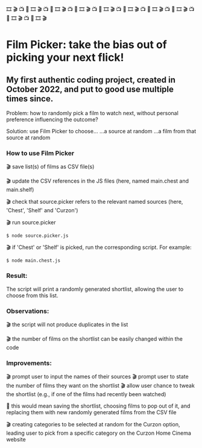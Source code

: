🎞️ 🎬 📺 🎲 🎞️ 🎬 📺 🎲 🎞️ 🎬 📺 🎲 🎞️ 🎬 📺 🎲 🎞️ 🎬 📺 🎲 🎞️ 🎬 📺 🎲 🎞️ 🎬 📺 🎲 🎞️ 🎬 📺 🎲 🎞️ 🎬 📺 🎲 🎞️ 🎬 

# Film Picker: take the bias out of picking your next flick!

## My first authentic coding project, created in October 2022, and put to good use multiple times since.

Problem: how to randomly pick a film to watch next, without personal preference influencing the outcome?

Solution: use Film Picker to choose...
...a source at random
...a film from that source at random

### How to use Film Picker

🎬 save list(s) of films as CSV file(s)

🎬 update the CSV references in the JS files (here, named main.chest and main.shelf)

🎬 check that source.picker refers to the relevant named sources (here, 'Chest', 'Shelf' and 'Curzon')

🎬  run source.picker

    $ node source.picker.js

🎬 if 'Chest' or 'Shelf' is picked, run the corresponding script. For example:

    $ node main.chest.js

### Result:

The script will print a randomly generated shortlist, allowing the user to choose from this list.

### Observations:

🎬 the script will not produce duplicates in the list

🎬 the number of films on the shortlist can be easily changed within the code

### Improvements:

🎬 prompt user to input the names of their sources
🎬 prompt user to state the number of films they want on the shortlist
🎬 allow user chance to tweak the shortlist (e.g., if one of the films had recently been watched)

🎲 this would mean saving the shortlist, choosing films to pop out of it, and replacing them with new randomly generated films from the CSV file

🎬 creating categories to be selected at random for the Curzon option, leading user to pick from a specific category on the Curzon Home Cinema website
